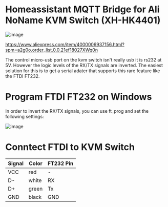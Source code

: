 # Homeassistant MQTT Bridge for Ali NoName KVM Switch (XH-HK4401)

![image](https://user-images.githubusercontent.com/29555657/170509924-150d5e63-e66b-427a-8ce5-b1deb907a3dd.png)

https://www.aliexpress.com/item/4000006937156.html?spm=a2g0o.order_list.0.0.21ef18027XWq0n

The control micro-usb port on the kvm switch isn't really usb it is rs232 at 5V. However the logic levels of the RX/TX signals are inverted. The easiest solution for this is to get a serial adater that supports this rare feature like the FTDI FT232.

# Program FTDI FT232 on Windows

In order to invert the RX/TX signals, you can use ft_prog and set the following settings:

![image](https://user-images.githubusercontent.com/29555657/170510654-262dde34-40ab-4ab1-8c3b-1caa402c2940.png)


# Conntect FTDI to KVM Switch

| Signal | Color  | FT232 Pin |
|--------|--------|-----------|
| VCC    | red    | -         |
| D-     | white  | RX        |
| D+     | green  | Tx        |
| GND    | black  | GND       |
